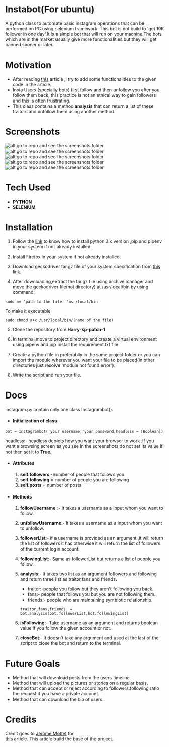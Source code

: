 # Instabot(For ubuntu)

A python class to automate basic instagram operations that can be performed on PC using selenium framework.
This bot is not build to 'get 10K follower in one day'.It is a simple bot that will run on your machine.The bots which are in the market usually 
give more functionalities but they will get banned sooner or later.

# Motivation
- After reading [this](https://medium.com/better-programming/lets-create-an-instagram-bot-to-show-you-the-power-of-selenium-349d7a6744f7) article ,I try to add some functionalities to the given code in the article.
- Insta Users (specially bots) first follow and then unfollow you after you follow them back,
  this practice is not an ethical way to gain followers and this is often frustrating.
- This class contains a method **analysis** that can return a list of these traitors and unfollow them using another method.

# Screenshots
  ![alt go to repo and see the screenshots folder](https://github.com/Harry-kp/Instabot/blob/master/Screenshots/IMG_20200503_192436.jpg?raw=true)
  ![alt go to repo and see the screenshots folder](https://github.com/Harry-kp/Instabot/blob/master/Screenshots/IMG_20200503_192624.jpg?raw=true)
  ![alt go to repo and see the screenshots folder](https://github.com/Harry-kp/Instabot/blob/master/Screenshots/IMG_20200503_192814.jpg?raw=true)
  ![alt go to repo and see the screenshots folder](https://github.com/Harry-kp/Instabot/blob/master/Screenshots/IMG_20200503_192841.jpg?raw=true)
  ![alt go to repo and see the screenshots folder](https://github.com/Harry-kp/Instabot/blob/master/Screenshots/IMG_20200503_192530.jpg?raw=true)
  
# Tech Used
  - **PYTHON**
  - **SELENIUM**
# Installation
  1. Follow the [link](https://docs.python-guide.org/starting/install3/linux/) to know how to install python 3.x version ,pip and pipenv in your system if not already installed.
  2. Install Firefox in your system if not already installed.

  3. Download geckodriver tar.gz file of your system specification from [this](https://github.com/mozilla/geckodriver/releases) link.

  4. After downloading,extract the tar.gz file using archive manager and move the geckodriver file(not directory) at /usr/local/bin by using command:
  ```
  sudo mv 'path to the file' 'usr/local/bin
  ```
  To make it executable
  ```
  sudo chmod a+x /usr/local/bin/(name of the file)
  ```
  5. Clone the repository from **Harry-kp-patch-1**

  6. In terminal,move to project directory and create a virtual environment using pipenv and pip install the requirement.txt file.
  
  7. Create a python file in preferablly in the same project folder or you can import the module wherever you want your file to be placed(in other directories just resolve 'module not found error').

  8. Write the script and run your file.

# Docs

instagram.py contain only one class Instagrambot().

- #### Initialization of class.
```
bot = Instagrambot('your username,'your password,headless = [Boolean])
```
headless:- headless depicts how you want your browser to work .If you want a browsing screen as you see in the screenshots do not set its value if not then set it to **True**.

- #### Attributes
    1. **self.followers**:-number of people that follows you.
    2. **self.following** = number of people you are following
    3. **self.posts** = number of posts

- #### Methods
  1. **followUsername** :- It takes a username as a input whom you want to follow.

  2. **unfollowUsername**:- It takes a username as a input whom you want to unfollow.

  3. **followerList**:- if a username is provided as an argument ,it will return the list of followers it has otherwise it will return the list of followers of the current login account.

  4. **followingList**:- Same as followerList but returns a list of people you follow.

  5. **analysis**:- It takes two list as an argument followers and following and return three list as traitor,fans and friends.
      - traitor:-people you follow but they aren't following you back.
      - fans:- people that follows you but you are not following them.
      - friends:- people who are maintaining symbiotic relationship.
      ```
      traitor,fans,friends  = bot.analysis(bot.followerList,bot.followingList)
      ```
  6. **isFollowing**:- Take username as an argument and returns boolean value if you follow the given account or not.
      
  6. **closeBot**:- It doesn't take any argument and used at the last of the script to close the bot and return to the terminal.

# Future Goals
  - Method that will download posts from the users timeline.
  - Method that will upload the pictures or stories on a regular basis.
  - Method that can accept or reject according to followers:following ratio the request if you have a private account.
  - Method that can download the bio of users.

# Credits
  Credit goes to [Jérôme Mottet](https://medium.com/@mottet.dev) for  
  [this](https://medium.com/better-programming/lets-create-an-instagram-bot-to-show-you-the-power-of-selenium-349d7a6744f7)    article.
  This article build the base of the project.






      
  
  





  
  
